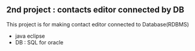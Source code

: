 ## 2nd project : contacts editor connected by DB

This project is for making contact editor connected to Database(RDBMS)

- java eclipse 
- DB : SQL for oracle
